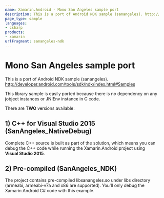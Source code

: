 ```yaml
---
name: Xamarin.Android - Mono San Angeles sample port
description: This is a port of Android NDK sample (sanangeles). http://developer.android.com/tools/sdk/ndk/index.htmlSamples This library sample is easily...
page_type: sample
languages:
- csharp
products:
- xamarin
urlFragment: sanangeles-ndk
---
```

# Mono San Angeles sample port

This is a port of Android NDK sample (sanangeles).
http://developer.android.com/tools/sdk/ndk/index.html#Samples


This library sample is easily ported because there is no dependency on
any jobject instances or JNIEnv instance in C code.

There are **TWO** versions available:


## 1) C++ for Visual Studio 2015 (SanAngeles_NativeDebug)

Complete C++ source is built as part of the solution, which means you can debug the C++ code while running the Xamarin.Android project using **Visual Studio 2015**.



## 2) Pre-compiled (SanAngeles_NDK)

The project contains pre-compiled libsanangeles.so under libs directory
(armeabi, armeabi-v7a and x86 are supported). You'll only debug the Xamarin.Android C# code with this example.


